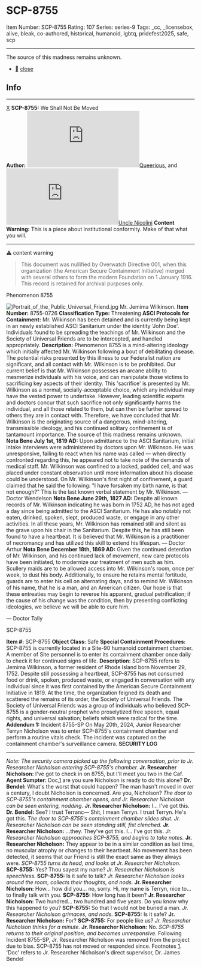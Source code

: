 # SCP-8755
Item Number: SCP-8755
Rating: 107
Series: series-9
Tags: _cc, _licensebox, alive, bleak, co-authored, historical, humanoid, lgbtq, pridefest2025, safe, scp

---

The source of this madness remains unknown.
  * [](javascript:;)
[close](javascript:;)
## Info
* * *
[X](javascript:;)
**SCP-8755:** We Shall Not Be Moved  
**Author:** [![Queerious](https://www.wikidot.com/avatar.php?userid=7453143&amp;size=small&amp;timestamp=1750843922)](http://www.wikidot.com/user:info/queerious)[Queerious](http://www.wikidot.com/user:info/queerious), and [![Uncle Nicolini](https://www.wikidot.com/avatar.php?userid=3487700&amp;size=small&amp;timestamp=1750843922)](http://www.wikidot.com/user:info/uncle-nicolini)[Uncle Nicolini](http://www.wikidot.com/user:info/uncle-nicolini)
**Content Warning:** This is a piece about institutional conformity. Make of that what you will.
* * *

⚠️ content warning 
  

> This document was nullified by Overwatch Directive 001, when this organization (the American Secure Containment Initiative) merged with several others to form the modern Foundation on 1 January 1916. This record is retained for archival purposes only.
  

Phenomenon 8755
  
  
  

![Portrait_of_the_Public_Universal_Friend.jpg](https://scp-wiki.wdfiles.com/local--files/scp-8755/Portrait_of_the_Public_Universal_Friend.jpg)
Mr. Jemima Wilkinson.
**Item Number:** 8755-0726
**Classification Type:** Threatening
**ASCI Protocols for Containment:** Mr. Wilkinson has been detained and is currently being kept in an newly established ASCI Sanitarium under the identity 'John Doe'. Individuals found to be spreading the teachings of Mr. Wilkinson and the Society of Universal Friends are to be intercepted, and handled appropriately.
**Description:** Phenomenon 8755 is a mind-altering ideology which initially affected Mr. Wilkinson following a bout of debilitating disease. The potential risks presented by this illness to our Federalist nation are significant, and all contact with Mr. Wilkinson is to be prohibited. Our current belief is that Mr. Wilkinson possesses an arcane ability to mesmerize individuals with his voice, and can manipulate those victims to sacrificing key aspects of their identity.
This 'sacrifice' is presented by Mr. Wilkinson as a normal, socially-acceptable choice, which any individual may have the vested power to undertake. However, leading scientific experts and doctors concur that such sacrifice not only significantly harms the individual, and all those related to them, but can then be further spread to others they are in contact with.
Therefore, we have concluded that Mr. Wilkinson is the originating source of a dangerous, mind-altering, transmissible ideology, and his continued solitary confinement is of tantamount importance.
The source of this madness remains unknown.
**Nota Bene July 1st, 1819 AD:** Upon admittance to the ASCI Sanitarium, initial intake interviews were administered by doctors upon Mr. Wilkinson. He was unresponsive, failing to react when his name was called — when directly confronted regarding this, he appeared not to take note of the demands of medical staff. Mr. Wilkinson was confined to a locked, padded cell, and was placed under constant observation until more information about his disease could be understood. On Mr. Wilkinson's first night of confinement, a guard claimed that he said the following: "I have forsaken my birth name, is that not enough?" This is the last known verbal statement by Mr. Wilkinson.
— Doctor Wendelson
**Nota Bene June 29th, 1827 AD:** Despite all known records of Mr. Wilkinson indicating he was born in 1752 AD, he has not aged a day since being admitted to the ASCI Sanitarium. He has also notably not eaten, drinked, spoken, slept, produced waste, or engage in any other activities. In all these years, Mr. Wilkinson has remained still and silent as the grave upon his chair in the Sanitarium. Despite this, he has still been found to have a heartbeat. It is believed that Mr. Wilkinson is a practitioner of necromancy and has utilized this skill to extend his lifespan.
— Doctor Arthur
**Nota Bene December 18th, 1869 AD:** Given the continued detention of Mr. Wilkinson, and his continued lack of movement, new care protocols have been initiated, to modernize our treatment of men such as him. Scullery maids are to be allowed access into Mr. Wilkinson's room, once per week, to dust his body.
Additionally, to ensure he retains mental fortitude, guards are to enter his cell on alternating days, and to remind Mr. Wilkinson of his name, that he is a man, and an American citizen. Our hope is that these entreaties may begin to reverse his apparent, gradual petrification; if the cause of his change was the condition, then by presenting conflicting ideologies, we believe we will be able to cure him.
  

— Doctor Tally
  
  
  
  
  
  
  
  
  
  
  
  
  
  
  
  
  
  
  
  
  
  
  
  
  
  
  
  
  
  
  
  
  
  
  
  
  
  
  
  

SCP-8755
  

**Item #:** SCP-8755
**Object Class:** Safe
**Special Containment Procedures:** SCP-8755 is currently located in a Site-90 humanoid containment chamber. A member of Site personnel is to enter its containment chamber once daily to check it for continued signs of life.
**Description:** SCP-8755 refers to Jemima Wilkinson, a former resident of Rhode Island born November 29, 1752. Despite still possessing a heartbeat, SCP-8755 has not consumed food or drink, spoken, produced waste, or engaged in conversation with any individual since it was first contained by the American Secure Containment Initiative in 1819. At the time, the organization feigned its death and scattered the remains of its order, the Society of Universal Friends.
The Society of Universal Friends was a group of individuals who believed SCP-8755 is a gender-neutral prophet who proselytized free speech, equal rights, and universal salvation; beliefs which were radical for the time.
**Addendum 1:** Incident 8755-SP
On May 20th, 2024, Junior Researcher Terryn Nicholson was to enter SCP-8755's containment chamber and perform a routine vitals check. The incident was captured on the containment chamber's surveillance camera.
**SECURITY LOG**
* * *
_Note: The security camera picked up the following conversation, prior to Jr. Researcher Nicholson entering SCP-8755's chamber._
**Jr. Researcher Nicholson:** I've got to check in on 8755, but I'll meet you two in the Caf.
**Agent Sumpter:** Doc,[1](javascript:;) are you sure Nicholson is ready to do this alone?
**Dr. Bendel:** What's the worst that could happen? The man hasn't moved in over a century, I doubt Nicholson is concerned. Are you, Nicholson?
_The door to SCP-8755's containment chamber opens, and Jr. Researcher Nicholson can be seen entering, nodding._
**Jr. Researcher Nicholson:** I… I've got this.
**Dr. Bendel:** See? I trust Terranc— Shit, I mean Terryn. I trust Terryn. He's got this.
_The door to SCP-8755's containment chamber slides shut. Jr. Researcher Nicholson can be seen standing still, fist clenched._
**Jr. Researcher Nicholson:** …they. They've got this. I… I've got this.
_Jr. Researcher Nicholson approaches SCP-8755, and begins to take notes._
**Jr. Researcher Nicholson:** They appear to be in a similar condition as last time, no muscular atrophy or changes to their heartbeat. No movement has been detected, it seems that our Friend is still the exact same as they always were.
_SCP-8755 turns its head, and looks at Jr. Researcher Nicholson._
**SCP-8755:** Yes? Thou sayest my name?
_Jr. Researcher Nicholson is speechless._
**SCP-8755:** Is it safe to talk?
_Jr. Researcher Nicholson looks around the room, collects their thoughts, and nods._
**Jr. Researcher Nicholson:** How… how did you… no, sorry. Hi, my name is Terryn, nice to… to finally talk with you.
**SCP-8755:** How long has it been?
**Jr. Researcher Nicholson:** Two hundred… two hundred and five years. Do you know why this happened to you?
**SCP-8755:** So that I would not be buried a man.
_Jr. Researcher Nicholson grimaces, and nods._
**SCP-8755:** Is it safe?
**Jr. Researcher Nicholson:** For?
**SCP-8755:** For people like us?
_Jr. Researcher Nicholson thinks for a minute._
**Jr. Researcher Nicholson:** No.
_SCP-8755 returns to their original position, and becomes unresponsive._
Following Incident 8755-SP, Jr. Researcher Nicholson was removed from the project due to bias. SCP-8755 has not moved or responded since.
Footnotes
[1](javascript:;). 'Doc' refers to Jr. Researcher Nicholson's direct supervisor, Dr. James Bendel